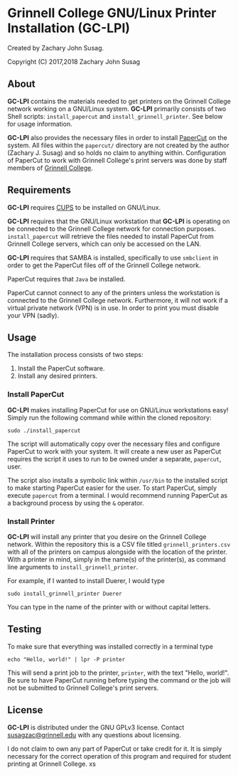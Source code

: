 # Grinnell College GNU/Linux Printer Installation (GC-LPI)

Created by Zachary John Susag.

Copyright (C) 2017,2018 Zachary John Susag

## About
**GC-LPI** contains the materials needed to get printers on the Grinnell College
network working on a GNU/Linux system. **GC-LPI** primarily consists of two Shell
scripts: `install_papercut` and `install_grinnell_printer`. See below for usage
information.

**GC-LPI** also provides the necessary files in order to
install [PaperCut](https://www.papercut.com/) on the system. All files within
the `papercut/` directory are not created by the author (Zachary J. Susag) and
so holds no claim to anything within. Configuration of PaperCut to work with
Grinnell College's print servers was done by staff members
of [Grinnell College](https://www.grinnell.edu).

## Requirements
**GC-LPI** requires [CUPS](https://www.cups.org/) to be installed on GNU/Linux.

**GC-LPI** requires that the GNU/Linux workstation that **GC-LPI** is operating
on be connected to the Grinnell College network for connection
purposes. `install_papercut` will retrieve the files needed to install PaperCut
from Grinnell College servers, which can only be accessed on the LAN.

**GC-LPI** requires that SAMBA is installed, specifically to use `smbclient` in
order to get the PaperCut files off of the Grinnell College network.

PaperCut requires that `Java` be installed.

PaperCut cannot connect to any of the printers unless the workstation is
connected to the Grinnell College network. Furthermore, it will not work if a
virtual private network (VPN) is in use. In order to print you must disable your
VPN (sadly).

## Usage
The installation process consists of two steps:

1. Install the PaperCut software.
2. Install any desired printers.

### Install PaperCut
**GC-LPI** makes installing PaperCut for use on GNU/Linux workstations easy!
Simply run the following command while within the cloned repository:
```
sudo ./install_papercut
```
The script will automatically copy over the necessary files and configure
PaperCut to work with your system. It will create a new user as PaperCut
requires the script it uses to run to be owned under a separate, `papercut`,
user.

The script also installs a symbolic link within `/usr/bin` to the installed
script to make starting PaperCut easier for the user. To start PaperCut, simply
execute `papercut` from a terminal. I would recommend running PaperCut as a
background process by using the `&` operator.

### Install Printer
**GC-LPI** will install any printer that you desire on the Grinnell College
network. Within the repository this is a CSV file titled `grinnell_printers.csv`
with all of the printers on campus alongside with the location of the
printer. With a printer in mind, simply  in the name(s) of the printer(s), as
command line arguments to `install_grinnell_printer`. 

For example, if I wanted to install Duerer, I would type
```
sudo install_grinnell_printer Duerer
```
You can type in the name of the printer with or without capital letters.

## Testing
To make sure that everything was installed correctly in a terminal type
```
echo "Hello, world!" | lpr -P printer
```
This will send a print job to the printer, `printer`, with the text "Hello,
world!". Be sure to have PaperCut running before typing the command or the job
will not be submitted to Grinnell College's print servers.

## License
**GC-LPI** is distributed under the GNU GPLv3
license. Contact [susagzac@grinnell.edu](mailto:susagzac@grinnell.edu) with any
questions about licensing.

I do not claim to own any part of PaperCut or take credit for it. It is simply
necessary for the correct operation of this program and required for student
printing at Grinnell College.
xs
